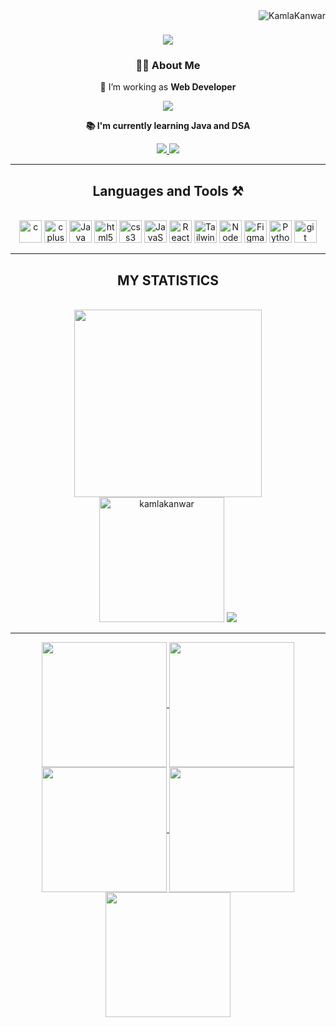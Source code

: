 <img align="right" src="https://komarev.com/ghpvc/?username=kamlakanwar&label=Profile%20views&color=0e75b6&style=flat" alt="KamlaKanwar" /> 

<h1 align="center">
    <img src="https://readme-typing-svg.herokuapp.com/?font=Righteous&size=35&center=true&vCenter=true&width=500&height=70&duration=4000&lines=Hi+There!+👋;+I'm+Kamla+Kanwar!;" />
</h1>

<h3 align="center">👩‍💻  About Me</h3>
<div align="center">
<p>🔭 I’m working as <b> Web Developer </b> </p>
<img src="https://i.giphy.com/media/v1.Y2lkPTc5MGI3NjExNG10MW5iaW1lbmphOW1nNDZpOWI2NmxmdHp6YXE1YWJlejlleWFsayZlcD12MV9pbnRlcm5hbF9naWZfYnlfaWQmY3Q9Zw/2IudUHdI075HL02Pkk/giphy.gif" >
  <p> <b> 📚 I'm currently learning Java and DSA </b></p>
</div>

<div align="center"> 
  <a href="mailto:kamlakanwar923@gmail.com">
    <img src="https://img.shields.io/badge/Gmail-333333?style=for-the-badge&logo=gmail&logoColor=red" />
  </a>
  <a href="https://www.linkedin.com/in/kamla-kanwar/" target="_blank">
    <img src="https://img.shields.io/badge/LinkedIn-0077B5?style=for-the-badge&logo=linkedin&logoColor=white" target="_blank" />
  </a>
</div>

<hr/>

<h2 align="center">Languages and Tools ⚒️ </h2>
<br>
<div align="center">
  <img src="https://raw.githubusercontent.com/danielcranney/readme-generator/main/public/icons/skills/c-colored.svg" width="36" height="36" alt="c" />
  <img src="https://raw.githubusercontent.com/danielcranney/readme-generator/main/public/icons/skills/cplusplus-colored.svg" width="36" height="36" alt="cplusplus logo" />
  <img src="https://raw.githubusercontent.com/danielcranney/readme-generator/main/public/icons/skills/java-colored.svg" width="36" height="36" alt="Java" />
  <img src="https://raw.githubusercontent.com/danielcranney/readme-generator/main/public/icons/skills/html5-colored.svg" width="36" height="36" alt="html5" />
  <img src="https://raw.githubusercontent.com/danielcranney/readme-generator/main/public/icons/skills/css3-colored.svg" width="36" height="36" alt="css3" />
  <img src="https://raw.githubusercontent.com/danielcranney/readme-generator/main/public/icons/skills/javascript-colored.svg" width="36" height="36" alt="JavaScript" />
  <img src="https://raw.githubusercontent.com/danielcranney/readme-generator/main/public/icons/skills/react-colored.svg" width="36" height="36" alt="React" />
  <img src="https://raw.githubusercontent.com/danielcranney/readme-generator/main/public/icons/skills/tailwindcss-colored.svg" width="36" height="36" alt="TailwindCSS" />
  <img src="https://raw.githubusercontent.com/danielcranney/readme-generator/main/public/icons/skills/nodejs-colored.svg" width="36" height="36" alt="NodeJS" />
  <img src="https://raw.githubusercontent.com/danielcranney/readme-generator/main/public/icons/skills/figma-colored.svg" width="36" height="36" alt="Figma" />
  <img src="https://raw.githubusercontent.com/danielcranney/readme-generator/main/public/icons/skills/python-colored.svg" width="36" height="36" alt="Python" />
  <img src="https://raw.githubusercontent.com/danielcranney/readme-generator/main/public/icons/skills/git-colored.svg" width="36" height="36" alt="git" />
  
</div>
<hr/>
<h2 align="center">MY STATISTICS</h2>
<br>
<div align="center">
<img src="https://i.giphy.com/media/v1.Y2lkPTc5MGI3NjExZGVzMWtvMTMycXlzeWN1bnlpcWw2cGNhcjY2bnc3M3FoMno3MmJ6aiZlcD12MV9pbnRlcm5hbF9naWZfYnlfaWQmY3Q9Zw/3oKIPqXWNJswXf1InS/giphy.gif" height="300">
</div>
<div align="center">
<img  height="200em" src="https://github-readme-stats.vercel.app/api/top-langs?username=kamlakanwar&show_icons=true&locale=en&layout=compact&theme=dark" alt="kamlakanwar" >
<a  height="200em" href="https://git.io/streak-stats"><img src="https://streak-stats.demolab.com?user=kamlakanwar"/></a>
</div>

<hr/>

<div align="center">
<a href="https://github.com/kamlakanwar">
<img align="center" src="http://github-profile-summary-cards.vercel.app/api/cards/stats?username=kamlakanwar&theme=dark" height="200em" />
<img align="center" src="http://github-profile-summary-cards.vercel.app/api/cards/most-commit-language?username=kamlakanwar&theme=dark" height="200em" />
<img align="center" src="http://github-profile-summary-cards.vercel.app/api/cards/repos-per-language?username=kamlakanwar&theme=dark" height="200em" />
<img align="center" src="http://github-profile-summary-cards.vercel.app/api/cards/productive-time?username=kamlakanwar&theme=dark" height="200em" />
<img align="center" src="http://github-profile-summary-cards.vercel.app/api/cards/profile-details?username=kamlakanwar&theme=dark" height="200em" />
</div>
